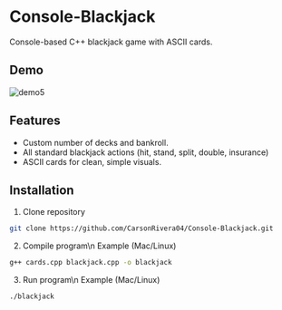 
# Console-Blackjack

Console-based C++ blackjack game with ASCII cards. 

## Demo
![demo5](https://github.com/CarsonRivera04/Console-Blackjack/assets/160277432/6fc51851-816b-4106-bc0c-909c3adc734a)


## Features

- Custom number of decks and bankroll.
- All standard blackjack actions (hit, stand, split, double, insurance)
- ASCII cards for clean, simple visuals. 

## Installation

1. Clone repository

```bash
git clone https://github.com/CarsonRivera04/Console-Blackjack.git
```

2. Compile program\n
Example (Mac/Linux)
```bash
g++ cards.cpp blackjack.cpp -o blackjack
```

3. Run program\n
Example (Mac/Linux)
```bash
./blackjack
```
